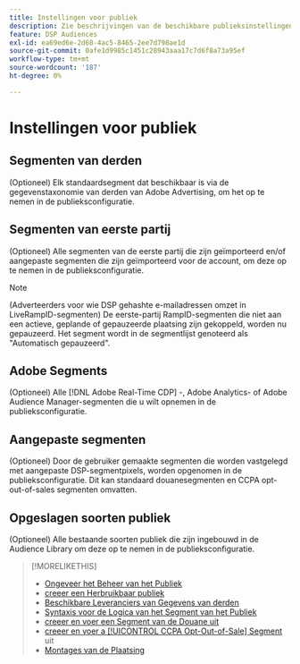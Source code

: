 ```yaml
---
title: Instellingen voor publiek
description: Zie beschrijvingen van de beschikbare publieksinstellingen.
feature: DSP Audiences
exl-id: ea69ed6e-2d68-4ac5-8465-2ee7d798ae1d
source-git-commit: 0afe1d9985c1451c28943aaa17c7d6f8a73a95ef
workflow-type: tm+mt
source-wordcount: '187'
ht-degree: 0%

---
```


# Instellingen voor publiek

## Segmenten van derden

(Optioneel) Elk standaardsegment dat beschikbaar is via de gegevenstaxonomie van derden van Adobe Advertising, om het op te nemen in de publieksconfiguratie.

## Segmenten van eerste partij

(Optioneel) Alle segmenten van de eerste partij die zijn geïmporteerd en/of aangepaste segmenten die zijn geïmporteerd voor de account, om deze op te nemen in de publieksconfiguratie.

>[!NOTE]
>
>(Adverteerders voor wie DSP gehashte e-mailadressen omzet in LiveRampID-segmenten) De eerste-partij RampID-segmenten die niet aan een actieve, geplande of gepauzeerde plaatsing zijn gekoppeld, worden nu gepauzeerd. Het segment wordt in de segmentlijst genoteerd als &quot;Automatisch gepauzeerd&quot;.

## Adobe Segments

(Optioneel) Alle [!DNL Adobe Real-Time CDP] -, Adobe Analytics- of Adobe Audience Manager-segmenten die u wilt opnemen in de publieksconfiguratie.

## Aangepaste segmenten

(Optioneel) Door de gebruiker gemaakte segmenten die worden vastgelegd met aangepaste DSP-segmentpixels, worden opgenomen in de publieksconfiguratie. Dit kan standaard douanesegmenten en CCPA opt-out-of-sales segmenten omvatten.

## Opgeslagen soorten publiek

(Optioneel) Alle bestaande soorten publiek die zijn ingebouwd in de Audience Library om deze op te nemen in de publieksconfiguratie.

>[!MORELIKETHIS]
>
>* [ Ongeveer het Beheer van het Publiek ](audience-about.md)
>* [ creeer een Herbruikbaar publiek ](reusable-audience-create.md)
>* [ Beschikbare Leveranciers van Gegevens van derden ](third-party-data-providers.md)
>* [ Syntaxis voor de Logica van het Segment van het Publiek ](audience-segment-logic-syntax.md)
>* [ creeer en voer een Segment van de Douane uit ](custom-segment-create.md)
>* [ creeer en voer a [!UICONTROL CCPA Opt-Out-of-Sale] Segment ](ccpa-opt-out-segment-create.md) uit
>* [ Montages van de Plaatsing ](/help/dsp/campaign-management/placements/placement-settings.md)
